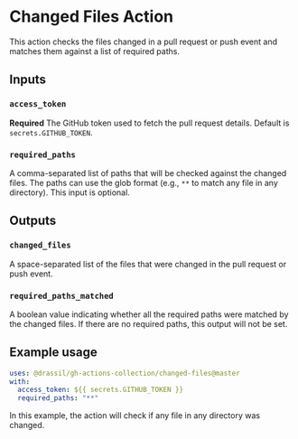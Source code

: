 # Changed Files Action

This action checks the files changed in a pull request or push event and matches them against a list of required paths.

## Inputs

### `access_token`

**Required** The GitHub token used to fetch the pull request details. Default is `secrets.GITHUB_TOKEN`.

### `required_paths`

A comma-separated list of paths that will be checked against the changed files. The paths can use the glob format (e.g., `**` to match any file in any directory). This input is optional.

## Outputs

### `changed_files`

A space-separated list of the files that were changed in the pull request or push event.

### `required_paths_matched`

A boolean value indicating whether all the required paths were matched by the changed files. If there are no required paths, this output will not be set.

## Example usage

```yaml
uses: @drassil/gh-actions-collection/changed-files@master
with:
  access_token: ${{ secrets.GITHUB_TOKEN }}
  required_paths: "**"
```

In this example, the action will check if any file in any directory was changed.